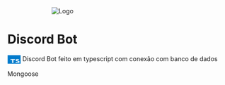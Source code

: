 <div>
    <img style="padding-left: 100px; border-radius: 50px;" alt="Logo" src="https://lh3.googleusercontent.com/ogw/ADea4I46KaLWKigwYYu3xGhYx5KVm0-Ezi7Q-fgplAKy0w=s32-c-mo"/>
</div>

<h1>
 Discord Bot
</h1>

<div>

  <img align="center" alt="GR-Ts" height="20" width="30" src="https://raw.githubusercontent.com/devicons/devicon/master/icons/typescript/typescript-plain.svg">

<span>
        Discord Bot feito em typescript com conexão com banco de dados <p style="text-color: red">Mongoose</p>
</span>

</div>
